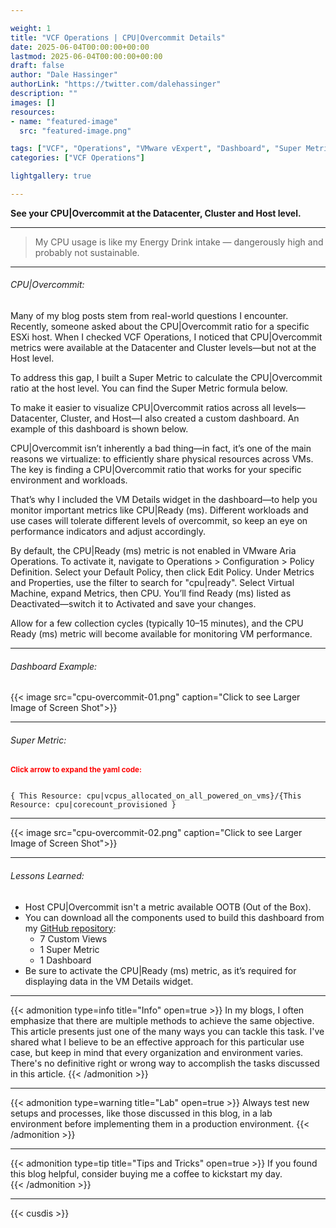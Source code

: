```yaml
---

weight: 1
title: "VCF Operations | CPU|Overcommit Details"
date: 2025-06-04T00:00:00+00:00
lastmod: 2025-06-04T00:00:00+00:00
draft: false
author: "Dale Hassinger"
authorLink: "https://twitter.com/dalehassinger"
description: ""
images: []
resources:
- name: "featured-image"
  src: "featured-image.png"

tags: ["VCF", "Operations", "VMware vExpert", "Dashboard", "Super Metric"]
categories: ["VCF Operations"]

lightgallery: true

---
```


**See your CPU|Overcommit at the Datacenter, Cluster and Host level.**

<!--more-->

---

>My CPU usage is like my Energy Drink intake — dangerously high and probably not sustainable.

---

###### CPU|Overcommit:  

Many of my blog posts stem from real-world questions I encounter. Recently, someone asked about the CPU|Overcommit ratio for a specific ESXi host. When I checked VCF Operations, I noticed that CPU|Overcommit metrics were available at the Datacenter and Cluster levels—but not at the Host level.  

To address this gap, I built a Super Metric to calculate the CPU|Overcommit ratio at the host level. You can find the Super Metric formula below.  

To make it easier to visualize CPU|Overcommit ratios across all levels—Datacenter, Cluster, and Host—I also created a custom dashboard. An example of this dashboard is shown below.  

CPU|Overcommit isn’t inherently a bad thing—in fact, it’s one of the main reasons we virtualize: to efficiently share physical resources across VMs. The key is finding a CPU|Overcommit ratio that works for your specific environment and workloads.  

That’s why I included the VM Details widget in the dashboard—to help you monitor important metrics like CPU|Ready (ms). Different workloads and use cases will tolerate different levels of overcommit, so keep an eye on performance indicators and adjust accordingly.  

By default, the CPU|Ready (ms) metric is not enabled in VMware Aria Operations. To activate it, navigate to Operations > Configuration > Policy Definition. Select your Default Policy, then click Edit Policy. Under Metrics and Properties, use the filter to search for "cpu|ready". Select Virtual Machine, expand Metrics, then CPU. You’ll find Ready (ms) listed as Deactivated—switch it to Activated and save your changes.  

Allow for a few collection cycles (typically 10–15 minutes), and the CPU Ready (ms) metric will become available for monitoring VM performance.  

---

###### Dashboard Example:  


{{< image src="cpu-overcommit-01.png" caption="Click to see Larger Image of Screen Shot">}}  

---

###### Super Metric:  


<small><span style="color: red; font-weight: bold;">Click arrow to expand the yaml code:</span></small>  
```SuperMetric

{‌ This Resource: ‌cpu|vcpus_allocated_on_all_powered_on_vms}/{‌This Resource: ‌cpu|corecount_provisioned }

```  

---

{{< image src="cpu-overcommit-02.png" caption="Click to see Larger Image of Screen Shot">}}  


---

###### Lessons Learned:

* Host CPU|Overcommit isn't a metric available OOTB (Out of the Box).  
* You can download all the components used to build this dashboard from my [GitHub repository](https://github.com/dalehassinger/unlocking-the-potential/tree/main/VMware-Aria-Operations/Dashboards/CPU-Overcommit):
  - 7 Custom Views  
  - 1 Super Metric  
  - 1 Dashboard  
* Be sure to activate the CPU|Ready (ms) metric, as it’s required for displaying data in the VM Details widget.  

---

{{< admonition type=info title="Info" open=true >}}
In my blogs, I often emphasize that there are multiple methods to achieve the same objective. This article presents just one of the many ways you can tackle this task. I've shared what I believe to be an effective approach for this particular use case, but keep in mind that every organization and environment varies. There's no definitive right or wrong way to accomplish the tasks discussed in this article.
{{< /admonition >}}

---

{{< admonition type=warning title="Lab" open=true >}}
Always test new setups and processes, like those discussed in this blog, in a lab environment before implementing them in a production environment.
{{< /admonition >}}

---

{{< admonition type=tip title="Tips and Tricks" open=true >}}
If you found this blog helpful, consider buying me a coffee to kickstart my day.  
{{< /admonition >}}

<center>
<script type="text/javascript" src="https://cdnjs.buymeacoffee.com/1.0.0/button.prod.min.js" data-name="bmc-button" data-slug="dalehassinger" data-color="#FFDD00" data-emoji=""  data-font="Cookie" data-text="Buy me a coffee" data-outline-color="#000000" data-font-color="#000000" data-coffee-color="#ffffff" ></script>
</center>

---

{{< cusdis >}}